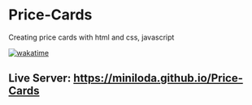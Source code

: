 # Price-Cards
Creating price cards with html and css, javascript

[![wakatime](https://wakatime.com/badge/github/miniloda/Price-Cards.svg)](https://wakatime.com/badge/github/miniloda/Price-Cards)

## Live Server: https://miniloda.github.io/Price-Cards
